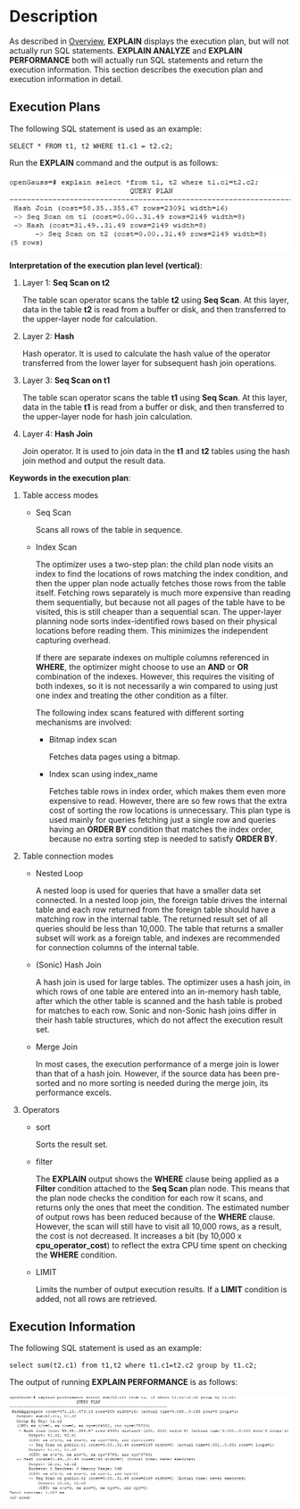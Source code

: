 # Description<a name="EN-US_TOPIC_0289899920"></a>

As described in  [Overview](overview-12.md),  **EXPLAIN**  displays the execution plan, but will not actually run SQL statements.  **EXPLAIN ANALYZE**  and  **EXPLAIN PERFORMANCE**  both will actually run SQL statements and return the execution information. This section describes the execution plan and execution information in detail.

## Execution Plans<a name="en-us_topic_0283137659_en-us_topic_0237121511_en-us_topic_0073548188_section5369140493714"></a>

The following SQL statement is used as an example:

```
SELECT * FROM t1, t2 WHERE t1.c1 = t2.c2;
```

Run the  **EXPLAIN**  command and the output is as follows:

![](figures/zh-cn_image_0289900952.png)

**Interpretation of the execution plan level \(vertical\)**:

1.  Layer 1:  **Seq Scan on t2**

    The table scan operator scans the table  **t2**  using  **Seq Scan**. At this layer, data in the table  **t2**  is read from a buffer or disk, and then transferred to the upper-layer node for calculation.

2.  Layer 2:  **Hash**

    Hash operator. It is used to calculate the hash value of the operator transferred from the lower layer for subsequent hash join operations.

3.  Layer 3:  **Seq Scan on t1**

    The table scan operator scans the table  **t1**  using  **Seq Scan**. At this layer, data in the table  **t1**  is read from a buffer or disk, and then transferred to the upper-layer node for hash join calculation.

4.  Layer 4:  **Hash Join**

    Join operator. It is used to join data in the  **t1**  and  **t2**  tables using the hash join method and output the result data.


**Keywords in the execution plan**:

1.  Table access modes
    -   Seq Scan

        Scans all rows of the table in sequence.

    -   Index Scan

        The optimizer uses a two-step plan: the child plan node visits an index to find the locations of rows matching the index condition, and then the upper plan node actually fetches those rows from the table itself. Fetching rows separately is much more expensive than reading them sequentially, but because not all pages of the table have to be visited, this is still cheaper than a sequential scan. The upper-layer planning node sorts index-identified rows based on their physical locations before reading them. This minimizes the independent capturing overhead.

        If there are separate indexes on multiple columns referenced in  **WHERE**, the optimizer might choose to use an  **AND**  or  **OR**  combination of the indexes. However, this requires the visiting of both indexes, so it is not necessarily a win compared to using just one index and treating the other condition as a filter.

        The following index scans featured with different sorting mechanisms are involved:

        -   Bitmap index scan

            Fetches data pages using a bitmap.

        -   Index scan using index\_name

            Fetches table rows in index order, which makes them even more expensive to read. However, there are so few rows that the extra cost of sorting the row locations is unnecessary. This plan type is used mainly for queries fetching just a single row and queries having an  **ORDER BY**  condition that matches the index order, because no extra sorting step is needed to satisfy  **ORDER BY**.


2.  Table connection modes
    -   Nested Loop

        A nested loop is used for queries that have a smaller data set connected. In a nested loop join, the foreign table drives the internal table and each row returned from the foreign table should have a matching row in the internal table. The returned result set of all queries should be less than 10,000. The table that returns a smaller subset will work as a foreign table, and indexes are recommended for connection columns of the internal table.

    -   \(Sonic\) Hash Join

        A hash join is used for large tables. The optimizer uses a hash join, in which rows of one table are entered into an in-memory hash table, after which the other table is scanned and the hash table is probed for matches to each row. Sonic and non-Sonic hash joins differ in their hash table structures, which do not affect the execution result set.

    -   Merge Join

        In most cases, the execution performance of a merge join is lower than that of a hash join. However, if the source data has been pre-sorted and no more sorting is needed during the merge join, its performance excels.

3.  Operators
    -   sort

        Sorts the result set.

    -   filter

        The  **EXPLAIN**  output shows the  **WHERE**  clause being applied as a  **Filter**  condition attached to the  **Seq Scan**  plan node. This means that the plan node checks the condition for each row it scans, and returns only the ones that meet the condition. The estimated number of output rows has been reduced because of the  **WHERE**  clause. However, the scan will still have to visit all 10,000 rows, as a result, the cost is not decreased. It increases a bit \(by 10,000 x  **cpu\_operator\_cost**\) to reflect the extra CPU time spent on checking the  **WHERE**  condition.

    -   LIMIT

        Limits the number of output execution results. If a  **LIMIT**  condition is added, not all rows are retrieved.



## Execution Information<a name="en-us_topic_0283137659_en-us_topic_0237121511_en-us_topic_0073548188_section665450193752"></a>

The following SQL statement is used as an example:

```
select sum(t2.c1) from t1,t2 where t1.c1=t2.c2 group by t1.c2;
```

The output of running  **EXPLAIN PERFORMANCE**  is as follows:

![](figures/zh-cn_image_0289900964.png)

